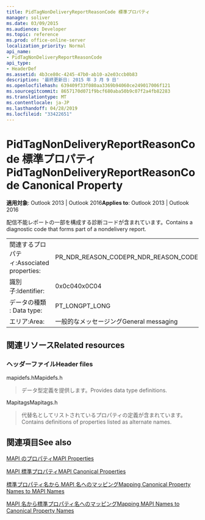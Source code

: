 ```yaml
---
title: PidTagNonDeliveryReportReasonCode 標準プロパティ
manager: soliver
ms.date: 03/09/2015
ms.audience: Developer
ms.topic: reference
ms.prod: office-online-server
localization_priority: Normal
api_name:
- PidTagNonDeliveryReportReasonCode
api_type:
- HeaderDef
ms.assetid: 4b3ce80c-4245-47b0-ab10-a2e03ccb0b83
description: '最終更新日: 2015 年 3 月 9 日'
ms.openlocfilehash: 639409f33f080aa3369b94060ce249017006f121
ms.sourcegitcommit: 8657170d071f9bcf680aba50b9c07f2a4fb82283
ms.translationtype: MT
ms.contentlocale: ja-JP
ms.lasthandoff: 04/28/2019
ms.locfileid: "33422651"
---
```

# <a name="pidtagnondeliveryreportreasoncode-canonical-property"></a><span data-ttu-id="44010-103">PidTagNonDeliveryReportReasonCode 標準プロパティ</span><span class="sxs-lookup"><span data-stu-id="44010-103">PidTagNonDeliveryReportReasonCode Canonical Property</span></span>

  
  
<span data-ttu-id="44010-104">**適用対象**: Outlook 2013 | Outlook 2016</span><span class="sxs-lookup"><span data-stu-id="44010-104">**Applies to**: Outlook 2013 | Outlook 2016</span></span> 
  
<span data-ttu-id="44010-105">配信不能レポートの一部を構成する診断コードが含まれています。</span><span class="sxs-lookup"><span data-stu-id="44010-105">Contains a diagnostic code that forms part of a nondelivery report.</span></span>
  
|||
|:-----|:-----|
|<span data-ttu-id="44010-106">関連するプロパティ:</span><span class="sxs-lookup"><span data-stu-id="44010-106">Associated properties:</span></span>  <br/> |<span data-ttu-id="44010-107">PR_NDR_REASON_CODE</span><span class="sxs-lookup"><span data-stu-id="44010-107">PR_NDR_REASON_CODE</span></span>  <br/> |
|<span data-ttu-id="44010-108">識別子:</span><span class="sxs-lookup"><span data-stu-id="44010-108">Identifier:</span></span>  <br/> |<span data-ttu-id="44010-109">0x0c04</span><span class="sxs-lookup"><span data-stu-id="44010-109">0x0C04</span></span>  <br/> |
|<span data-ttu-id="44010-110">データの種類 : </span><span class="sxs-lookup"><span data-stu-id="44010-110">Data type:</span></span>  <br/> |<span data-ttu-id="44010-111">PT_LONG</span><span class="sxs-lookup"><span data-stu-id="44010-111">PT_LONG</span></span>  <br/> |
|<span data-ttu-id="44010-112">エリア:</span><span class="sxs-lookup"><span data-stu-id="44010-112">Area:</span></span>  <br/> |<span data-ttu-id="44010-113">一般的なメッセージング</span><span class="sxs-lookup"><span data-stu-id="44010-113">General messaging</span></span>  <br/> |
   
## <a name="related-resources"></a><span data-ttu-id="44010-114">関連リソース</span><span class="sxs-lookup"><span data-stu-id="44010-114">Related resources</span></span>

### <a name="header-files"></a><span data-ttu-id="44010-115">ヘッダーファイル</span><span class="sxs-lookup"><span data-stu-id="44010-115">Header files</span></span>

<span data-ttu-id="44010-116">mapidefs.h</span><span class="sxs-lookup"><span data-stu-id="44010-116">Mapidefs.h</span></span>
  
> <span data-ttu-id="44010-117">データ型定義を提供します。</span><span class="sxs-lookup"><span data-stu-id="44010-117">Provides data type definitions.</span></span>
    
<span data-ttu-id="44010-118">Mapitags</span><span class="sxs-lookup"><span data-stu-id="44010-118">Mapitags.h</span></span>
  
> <span data-ttu-id="44010-119">代替名としてリストされているプロパティの定義が含まれています。</span><span class="sxs-lookup"><span data-stu-id="44010-119">Contains definitions of properties listed as alternate names.</span></span>
    
## <a name="see-also"></a><span data-ttu-id="44010-120">関連項目</span><span class="sxs-lookup"><span data-stu-id="44010-120">See also</span></span>



[<span data-ttu-id="44010-121">MAPI のプロパティ</span><span class="sxs-lookup"><span data-stu-id="44010-121">MAPI Properties</span></span>](mapi-properties.md)
  
[<span data-ttu-id="44010-122">MAPI 標準プロパティ</span><span class="sxs-lookup"><span data-stu-id="44010-122">MAPI Canonical Properties</span></span>](mapi-canonical-properties.md)
  
[<span data-ttu-id="44010-123">標準プロパティ名から MAPI 名へのマッピング</span><span class="sxs-lookup"><span data-stu-id="44010-123">Mapping Canonical Property Names to MAPI Names</span></span>](mapping-canonical-property-names-to-mapi-names.md)
  
[<span data-ttu-id="44010-124">MAPI 名から標準プロパティ名へのマッピング</span><span class="sxs-lookup"><span data-stu-id="44010-124">Mapping MAPI Names to Canonical Property Names</span></span>](mapping-mapi-names-to-canonical-property-names.md)

